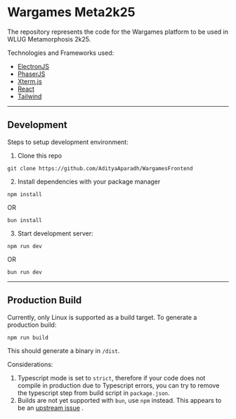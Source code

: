# Wargames Meta2k25

The repository represents the code for the Wargames platform to be used in WLUG Metamorphosis 2k25.

Technologies and Frameworks used:
- [ElectronJS](https://www.electronjs.org/)
- [PhaserJS](https://phaser.io/)
- [Xterm.js](https://xtermjs.org/)
- [React](https://react.dev/)
- [Tailwind](https://tailwindcss.com/)

---

## Development

Steps to setup development environment:
1. Clone this repo
```
git clone https://github.com/AdityaAparadh/WargamesFrontend
```

2. Install dependencies with your package manager
```
npm install
```
OR
```
bun install
```

3. Start development server:
```
npm run dev
```
OR
```
bun run dev
```

---

## Production Build

Currently, only Linux is supported as a build target.
To generate a production build:

```
npm run build
```
This should generate a binary in `/dist`.

Considerations:
1. Typescript mode is set to `strict`, therefore if your code does not compile in production due to Typescript errors, you can try to remove the typescript step from build script in `package.json`.
2. Builds are not yet supported with `bun`, use `npm` instead. This appears to be an [upstream issue](https://github.com/oven-sh/bun/issues/9895) .
